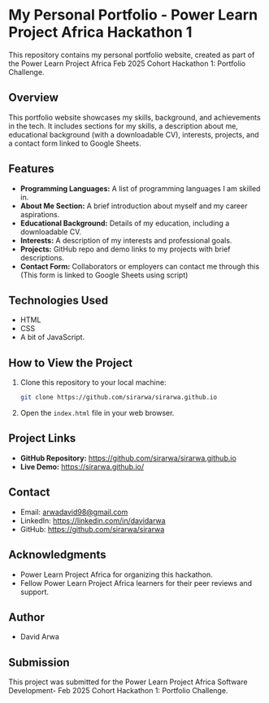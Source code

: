 # My Personal Portfolio - Power Learn Project Africa Hackathon 1

This repository contains my personal portfolio website, created as part of the Power Learn Project Africa Feb 2025 Cohort Hackathon 1: Portfolio Challenge.

## Overview

This portfolio website showcases my skills, background, and achievements in the tech. It includes sections for my skills, a description about me, educational background (with a downloadable CV), interests, projects, and a contact form linked to Google Sheets.

## Features

* **Programming Languages:** A list of programming languages I am skilled in.
* **About Me Section:** A brief introduction about myself and my career aspirations.
* **Educational Background:** Details of my education, including a downloadable CV.
* **Interests:** A description of my interests and professional goals.
* **Projects:** GitHub repo and demo links to my projects with brief descriptions.
* **Contact Form:** Collaborators or employers can contact me through this (This form is linked to Google Sheets using script)

## Technologies Used

* HTML
* CSS
* A bit of JavaScript.
## How to View the Project

1.  Clone this repository to your local machine:
    ```bash
    git clone https://github.com/sirarwa/sirarwa.github.io
    ```
2.  Open the `index.html` file in your web browser.

## Project Links

* **GitHub Repository:** https://github.com/sirarwa/sirarwa.github.io
* **Live Demo:** https://sirarwa.github.io/

## Contact

* Email: arwadavid98@gmail.com
* LinkedIn: https://linkedin.com/in/davidarwa
* GitHub: https://github.com/sirarwa/sirarwa

## Acknowledgments

* Power Learn Project Africa for organizing this hackathon.
* Fellow Power Learn Project Africa learners for their peer reviews and support.

## Author

* David Arwa

## Submission

This project was submitted for the Power Learn Project Africa Software Development- Feb 2025 Cohort Hackathon 1: Portfolio Challenge.
